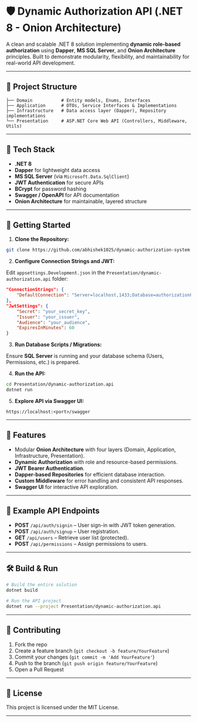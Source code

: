 
# 🛡️ Dynamic Authorization API (.NET 8 - Onion Architecture)

A clean and scalable .NET 8 solution implementing **dynamic role-based authorization** using **Dapper**, **MS SQL Server**, and **Onion Architecture** principles. Built to demonstrate modularity, flexibility, and maintainability for real-world API development.

---

## 📁 Project Structure

```
├── Domain           # Entity models, Enums, Interfaces
├── Application      # DTOs, Service Interfaces & Implementations
├── Infrastructure   # Data access layer (Dapper), Repository implementations
└── Presentation     # ASP.NET Core Web API (Controllers, Middleware, Utils)
```

---

## 🔧 Tech Stack

- **.NET 8**
- **Dapper** for lightweight data access
- **MS SQL Server** (via `Microsoft.Data.SqlClient`)
- **JWT Authentication** for secure APIs
- **BCrypt** for password hashing
- **Swagger / OpenAPI** for API documentation
- **Onion Architecture** for maintainable, layered structure

---

## 🚀 Getting Started

1. **Clone the Repository:**

```bash
git clone https://github.com/abhishek1025/dynamic-authorization-system.git
```

2. **Configure Connection Strings and JWT:**

Edit `appsettings.Development.json` in the `Presentation/dynamic-authorization.api` folder:

```json
"ConnectionStrings": {
    "DefaultConnection": "Server=localhost,1433;Database=authorizationProject;User Id=sa;Password=your_password;"
},
"JwtSettings": {
    "Secret": "your_secret_key",
    "Issuer": "your_issuer",
    "Audience": "your_audience",
    "ExpiresInMinutes": 60
}
```

3. **Run Database Scripts / Migrations:**

Ensure **SQL Server** is running and your database schema (Users, Permissions, etc.) is prepared.

4. **Run the API:**

```bash
cd Presentation/dynamic-authorization.api
dotnet run
```

5. **Explore API via Swagger UI:**

```
https://localhost:<port>/swagger
```

---

## 🧩 Features

- Modular **Onion Architecture** with four layers (Domain, Application, Infrastructure, Presentation).
- **Dynamic Authorization** with role and resource-based permissions.
- **JWT Bearer Authentication**.
- **Dapper-based Repositories** for efficient database interaction.
- **Custom Middleware** for error handling and consistent API responses.
- **Swagger UI** for interactive API exploration.

---

## 📝 Example API Endpoints

- **POST** `/api/auth/signin` – User sign-in with JWT token generation.
- **POST** `/api/auth/signup` – User registration.
- **GET** `/api/users` – Retrieve user list (protected).
- **POST** `/api/permissions` – Assign permissions to users.

---

## 🛠️ Build & Run

```bash
# Build the entire solution
dotnet build

# Run the API project
dotnet run --project Presentation/dynamic-authorization.api
```

---

## 🤝 Contributing

1. Fork the repo
2. Create a feature branch (`git checkout -b feature/YourFeature`)
3. Commit your changes (`git commit -m 'Add YourFeature'`)
4. Push to the branch (`git push origin feature/YourFeature`)
5. Open a Pull Request

---

## 📜 License

This project is licensed under the MIT License.

---
